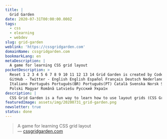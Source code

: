 ```yaml
---
title: |
  Grid Garden
date: 2020-07-31T00:00:00.000Z
tags:
  - css
  - elearning
  - webdev
slug: grid-garden
weblink: 'https://cssgridgarden.com'
domainName: cssgridgarden.com
bookmarkLang: en
metaDescription: |
  A game for learning CSS grid layout
pocketDescription: >
  Reset 1 2 3 4 5 6 7 8 9 10 11 12 13 14 Grid Garden is created by Codepip -
  GitHub - Twitter - English English Español Français Deutsch Nederlands
  Italiano Português Português(BR) Português(PT) Català Svenska Norsk Suomi
  Polski Magyar Română Latviešu Русский Україн
description: |
  CSS Grid Garden is a fun way to learn how to use layout grids (CSS Grid).
featuredImage: assets/img/20200731_grid-garden.png
newsletter: true
status: done
---
```

<blockquote lang="en">A game for learning CSS grid layout
<footer>— <a href="https://cssgridgarden.com">cssgridgarden.com</a></footer></blockquote>
